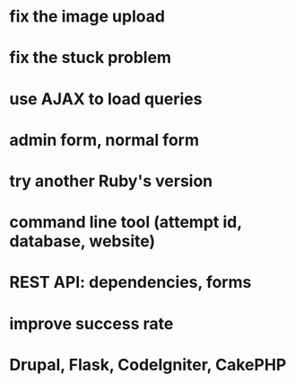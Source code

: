 # fix the image upload
# fix the stuck problem
# use AJAX to load queries
# admin form, normal form
# try another Ruby's version
# command line tool (attempt id, database, website)
# REST API: dependencies, forms
# improve success rate
# Drupal, Flask, CodeIgniter, CakePHP
